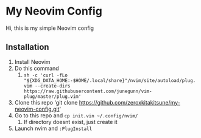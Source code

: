 # My Neovim Config

Hi, this is my simple Neovim config

## Installation

1. Install Neovim 
1. Do this command
	1. `sh -c 'curl -fLo "${XDG_DATA_HOME:-$HOME/.local/share}"/nvim/site/autoload/plug.vim --create-dirs https://raw.githubusercontent.com/junegunn/vim-plug/master/plug.vim'`
1. Clone this repo 'git clone https://github.com/zeroxkitakitsune/my-neovim-config.git'
1. Go to this repo and `cp init.vin ~/.config/nvim/`
	1. If directory doesnt exist, just create it
1. Launch nvim and `:PlugInstall`





















